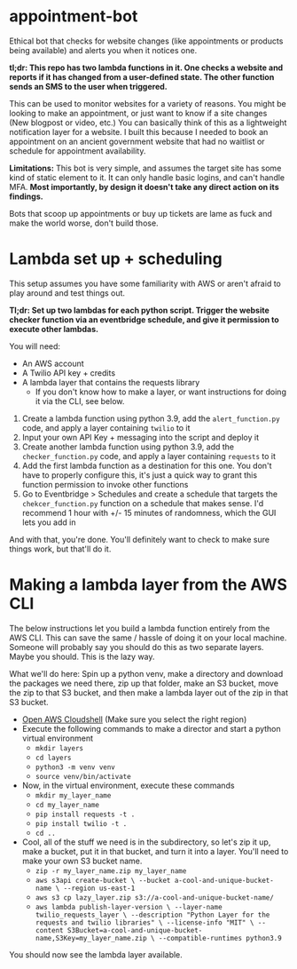 # appointment-bot
Ethical bot that checks for website changes (like appointments or products being available) and alerts you when it notices one.

**tl;dr: This repo has two lambda functions in it. One checks a website and reports if it has changed from a user-defined state. The other function sends an SMS to the user when triggered.**

This can be used to monitor websites for a variety of reasons. You might be looking to make an appointment, or just want to know if a site changes (New blogpost or video, etc.) You can basically think of this as a lightweight notification layer for a website. I built this because I needed to book an appointment on an ancient government website that had no waitlist or schedule for appointment availability. 

**Limitations:** This bot is very simple, and assumes the target site has some kind of static element to it. It can only handle basic logins, and can't handle MFA. **Most importantly, by design it doesn't take any direct action on its findings.** 

Bots that scoop up appointments or buy up tickets are lame as fuck and make the world worse, don't build those. 

# Lambda set up + scheduling

This setup assumes you have some familiarity with AWS or aren't afraid to play around and test things out. 

**Tl;dr: Set up two lambdas for each python script. Trigger the website checker function via an eventbridge schedule, and give it permission to execute other lambdas.**

You will need:
* An AWS account
* A Twilio API key + credits
* A lambda layer that contains the requests library
  * If you don't know how to make a layer, or want instructions for doing it via the CLI, see below.
  

1. Create a lambda function using python 3.9, add the `alert_function.py` code, and apply a layer containing `twilio` to it
2. Input your own API Key + messaging into the script and deploy it
3. Create another lambda function using python 3.9, add the `checker_function.py` code, and apply a layer containing `requests` to it
4. Add the first lambda function as a destination for this one. You don't have to properly configure this, it's just a quick way to grant this function permission to invoke other functions
5. Go to Eventbridge > Schedules and create a schedule that targets the `chekcer_function.py` function on a schedule that makes sense. I'd recommend 1 hour with +/- 15 minutes of randomness, which the GUI lets you add in

And with that, you're done. You'll definitely want to check to make sure things work, but that'll do it. 



# Making a lambda layer from the AWS CLI


The below instructions let you build a lambda function entirely from the AWS CLI. This can save the same / hassle of doing it on your local machine. Someone will probably say you should do this as two separate layers. Maybe you should. This is the lazy way. 

What we'll do here: Spin up a python venv, make a directory and download the packages we need there, zip up that folder, make an S3 bucket, move the zip to that S3 bucket, and then make a lambda layer out of the zip in that S3 bucket. 

* [Open AWS Cloudshell](https://console.aws.amazon.com/cloudshell) (Make sure you select the right region)
* Execute the following commands to make a director and start a python virtual environment
  * `mkdir layers`
  * `cd layers`
  * `python3 -m venv venv`
  * `source venv/bin/activate`
* Now, in the virtual environment, execute these commands
  * `mkdir my_layer_name`
  * `cd my_layer_name`
  * `pip install requests -t .`
  * `pip install twilio -t .`
  * `cd ..`
* Cool, all of the stuff we need is in the subdirectory, so let's zip it up, make a bucket, put it in that bucket, and turn it into a layer. You'll need to make your own S3 bucket name. 
  * `zip -r my_layer_name.zip my_layer_name`
  * `aws s3api create-bucket \
    --bucket a-cool-and-unique-bucket-name \
    --region us-east-1`
  * `aws s3 cp lazy_layer.zip s3://a-cool-and-unique-bucket-name/`
  * `aws lambda publish-layer-version \
    --layer-name twilio_requests_layer \
    --description "Python Layer for the requests and twilio libraries" \
    --license-info "MIT" \
    --content S3Bucket=a-cool-and-unique-bucket-name,S3Key=my_layer_name.zip \
    --compatible-runtimes python3.9`
    
You should now see the lambda layer available. 

